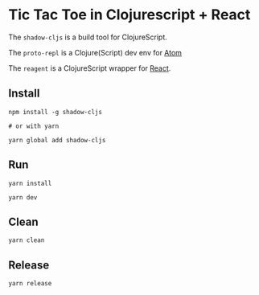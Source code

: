 # Tic Tac Toe in Clojurescript + React

The `shadow-cljs` is a build tool for ClojureScript.

The `proto-repl` is a Clojure(Script) dev env for [Atom](https://atom.io/)

The `reagent` is a ClojureScript wrapper for [React](https://reactjs.org/).

## Install
``` shell
npm install -g shadow-cljs

# or with yarn

yarn global add shadow-cljs
```

## Run

``` shell
yarn install

yarn dev
```

## Clean

``` shell
yarn clean
```

## Release

``` shell
yarn release
```
